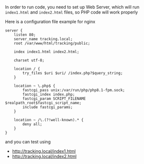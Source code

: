 In order to run code, you need to set up Web Server,
which will run `index1.html` and `index2.html` files, so PHP code will work properly

Here is a configuration file example for nginx
```
server {
    listen 80;
    server_name tracking.local;
    root /var/www/html/tracking/public;

    index index1.html index2.html;

    charset utf-8;

    location / {
        try_files $uri $uri/ /index.php?$query_string;
    }

    location ~ \.php$ {
        fastcgi_pass unix:/var/run/php/php8.1-fpm.sock;
        fastcgi_index index.php;
        fastcgi_param SCRIPT_FILENAME $realpath_root$fastcgi_script_name;
        include fastcgi_params;
    }

    location ~ /\.(?!well-known).* {
        deny all;
    }
}
```

and you can test using
- http://tracking.local/index1.html
- http://tracking.local/index2.html